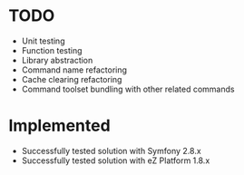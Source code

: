 TODO
====

* Unit testing
* Function testing
* Library abstraction
* Command name refactoring
* Cache clearing refactoring
* Command toolset bundling with other related commands

Implemented
====

* Successfully tested solution with Symfony 2.8.x
* Successfully tested solution with eZ Platform 1.8.x
